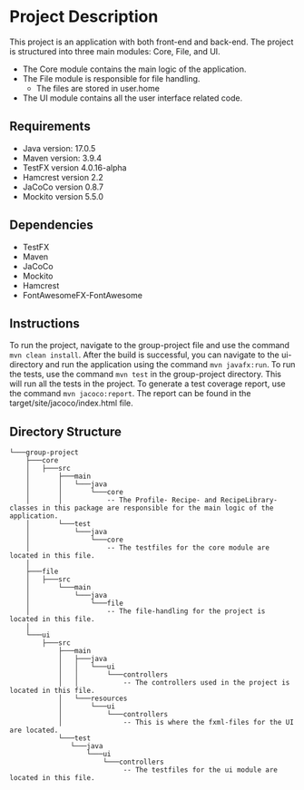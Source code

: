 # Project Description

This project is an application with both front-end and back-end. The project is structured into three main modules: Core, File, and UI.

- The Core module contains the main logic of the application.
- The File module is responsible for file handling.
  - The files are stored in user.home
- The UI module contains all the user interface related code.

## Requirements

- Java version: 17.0.5
- Maven version: 3.9.4
- TestFX version 4.0.16-alpha
- Hamcrest version 2.2
- JaCoCo version 0.8.7
- Mockito version 5.5.0

## Dependencies

- TestFX
- Maven
- JaCoCo
- Mockito
- Hamcrest
- FontAwesomeFX-FontAwesome

## Instructions

To run the project, navigate to the group-project file and use the command `mvn clean install`. After the build is successful, you can navigate to the ui-directory and run the application using the command `mvn javafx:run`. 
To run the tests, use the command `mvn test` in the group-project directory. This will run all the tests in the project. 
To generate a test coverage report, use the command `mvn jacoco:report`. The report can be found in the target/site/jacoco/index.html file.

## Directory Structure
    
```
└───group-project
    ├───core
    │   ├───src
    │       ├───main
    │       │   └───java
    │       │       └───core
    │       │           -- The Profile- Recipe- and RecipeLibrary-classes in this package are responsible for the main logic of the application.
    │       └───test
    │           └───java
    │               └───core 
    │                   -- The testfiles for the core module are located in this file.
    │   
    ├───file
    │   ├───src
    │       └───main
    │           └───java
    │               └───file
    │                   -- The file-handling for the project is located in this file.
    │   
    └───ui
        ├───src
            ├───main
            │   ├───java
            │   │   └───ui
            │   │       └───controllers
            │   │           -- The controllers used in the project is located in this file.
            │   └───resources
            │       └───ui
            │           └───controllers
            │               -- This is where the fxml-files for the UI are located.
            └───test
               └───java
                   └───ui
                       └───controllers
                            -- The testfiles for the ui module are located in this file.
                               


